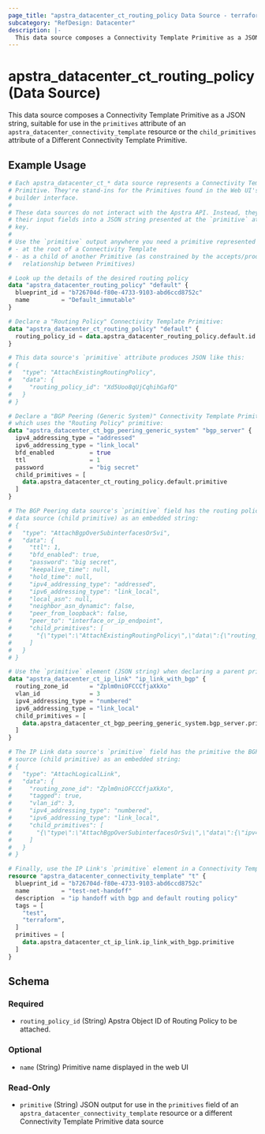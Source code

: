 ```yaml
---
page_title: "apstra_datacenter_ct_routing_policy Data Source - terraform-provider-apstra"
subcategory: "RefDesign: Datacenter"
description: |-
  This data source composes a Connectivity Template Primitive as a JSON string, suitable for use in the primitives attribute of an apstra_datacenter_connectivity_template resource or the child_primitives attribute of a Different Connectivity Template Primitive.
---
```


# apstra_datacenter_ct_routing_policy (Data Source)

This data source composes a Connectivity Template Primitive as a JSON string, suitable for use in the `primitives` attribute of an `apstra_datacenter_connectivity_template` resource or the `child_primitives` attribute of a Different Connectivity Template Primitive.


## Example Usage

```terraform
# Each apstra_datacenter_ct_* data source represents a Connectivity Template
# Primitive. They're stand-ins for the Primitives found in the Web UI's CT
# builder interface.
#
# These data sources do not interact with the Apstra API. Instead, they assemble
# their input fields into a JSON string presented at the `primitive` attribute
# key.
#
# Use the `primitive` output anywhere you need a primitive represented as JSON:
# - at the root of a Connectivity Template
# - as a child of another Primitive (as constrained by the accepts/produces
#   relationship between Primitives)

# Look up the details of the desired routing policy
data "apstra_datacenter_routing_policy" "default" {
  blueprint_id = "b726704d-f80e-4733-9103-abd6ccd8752c"
  name         = "Default_immutable"
}

# Declare a "Routing Policy" Connectivity Template Primitive:
data "apstra_datacenter_ct_routing_policy" "default" {
  routing_policy_id = data.apstra_datacenter_routing_policy.default.id
}

# This data source's `primitive` attribute produces JSON like this:
# {
#   "type": "AttachExistingRoutingPolicy",
#   "data": {
#     "routing_policy_id": "Xd5Uoo8qUjCqhihGafQ"
#   }
# }

# Declare a "BGP Peering (Generic System)" Connectivity Template Primitive
# which uses the "Routing Policy" primitive:
data "apstra_datacenter_ct_bgp_peering_generic_system" "bgp_server" {
  ipv4_addressing_type = "addressed"
  ipv6_addressing_type = "link_local"
  bfd_enabled          = true
  ttl                  = 1
  password             = "big secret"
  child_primitives = [
    data.apstra_datacenter_ct_routing_policy.default.primitive
  ]
}

# The BGP Peering data source's `primitive` field has the routing policy
# data source (child primitive) as an embedded string:
# {
#   "type": "AttachBgpOverSubinterfacesOrSvi",
#   "data": {
#     "ttl": 1,
#     "bfd_enabled": true,
#     "password": "big secret",
#     "keepalive_time": null,
#     "hold_time": null,
#     "ipv4_addressing_type": "addressed",
#     "ipv6_addressing_type": "link_local",
#     "local_asn": null,
#     "neighbor_asn_dynamic": false,
#     "peer_from_loopback": false,
#     "peer_to": "interface_or_ip_endpoint",
#     "child_primitives": [
#       "{\"type\":\"AttachExistingRoutingPolicy\",\"data\":{\"routing_policy_id\":\"Xd5Uoo8qUjCqhihGafQ\"}}"
#     ]
#   }
# }

# Use the `primitive` element (JSON string) when declaring a parent primitive:
data "apstra_datacenter_ct_ip_link" "ip_link_with_bgp" {
  routing_zone_id      = "Zplm0niOFCCCfjaXkXo"
  vlan_id              = 3
  ipv4_addressing_type = "numbered"
  ipv6_addressing_type = "link_local"
  child_primitives = [
    data.apstra_datacenter_ct_bgp_peering_generic_system.bgp_server.primitive,
  ]
}

# The IP Link data source's `primitive` field has the primitive the BGP data
# source (child primitive) as an embedded string:
# {
#   "type": "AttachLogicalLink",
#   "data": {
#     "routing_zone_id": "Zplm0niOFCCCfjaXkXo",
#     "tagged": true,
#     "vlan_id": 3,
#     "ipv4_addressing_type": "numbered",
#     "ipv6_addressing_type": "link_local",
#     "child_primitives": [
#       "{\"type\":\"AttachBgpOverSubinterfacesOrSvi\",\"data\":{\"ipv4_afi_enabled\":true,\"ipv6_afi_enabled\":true,\"ttl\":1,\"bfd_enabled\":true,\"password\":\"big secret\",\"keepalive_time\":null,\"hold_time\":null,\"ipv4_addressing_type\":\"addressed\",\"ipv6_addressing_type\":\"link_local\",\"local_asn\":null,\"neighbor_asn_dynamic\":false,\"peer_from_loopback\":false,\"peer_to\":\"interface_or_ip_endpoint\",\"child_primitives\":[\"{\\\"type\\\":\\\"AttachExistingRoutingPolicy\\\",\\\"data\\\":{\\\"routing_policy_id\\\":\\\"Xd5Uoo8qUjCqhihGafQ\\\"}}\"]}}"
#     ]
#   }
# }

# Finally, use the IP Link's `primitive` element in a Connectivity Template:
resource "apstra_datacenter_connectivity_template" "t" {
  blueprint_id = "b726704d-f80e-4733-9103-abd6ccd8752c"
  name         = "test-net-handoff"
  description  = "ip handoff with bgp and default routing policy"
  tags = [
    "test",
    "terraform",
  ]
  primitives = [
    data.apstra_datacenter_ct_ip_link.ip_link_with_bgp.primitive
  ]
}
```

<!-- schema generated by tfplugindocs -->
## Schema

### Required

- `routing_policy_id` (String) Apstra Object ID of Routing Policy to be attached.

### Optional

- `name` (String) Primitive name displayed in the web UI

### Read-Only

- `primitive` (String) JSON output for use in the `primitives` field of an `apstra_datacenter_connectivity_template` resource or a different Connectivity Template Primitive data source
